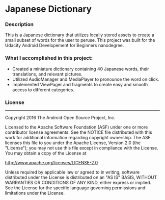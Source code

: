 # Japanese Dictionary

### Description
This is a Japanese dictionary that utilizes locally stored assets to create a small subset of words for the user to peruse.
This project was built for the Udacity Android Developement for Beginners nanodegree.

### What I accomplished in this project:

* Created a miniature dictionary containing 40 Japanese words, their translations, and relevant pictures.
* Utilized AudioManager and MediaPlayer to pronounce the word on click.
* Implemented ViewPager and fragments to create easy and smooth access to different categories.

### License
-------

Copyright 2016 The Android Open Source Project, Inc.

Licensed to the Apache Software Foundation (ASF) under one or more contributor
license agreements.  See the NOTICE file distributed with this work for
additional information regarding copyright ownership.  The ASF licenses this
file to you under the Apache License, Version 2.0 (the "License"); you may not
use this file except in compliance with the License.  You may obtain a copy of
the License at

http://www.apache.org/licenses/LICENSE-2.0

Unless required by applicable law or agreed to in writing, software
distributed under the License is distributed on an "AS IS" BASIS, WITHOUT
WARRANTIES OR CONDITIONS OF ANY KIND, either express or implied.  See the
License for the specific language governing permissions and limitations under
the License.

